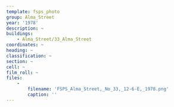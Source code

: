 ```yaml
---
template: fsps_photo
group: Alma_Street
year: '1978'
description: ~
buildings:
    - Alma_Street/33_Alma_Street
coordinates: ~
heading: ~
classification: ~
section: ~
cell: ~
film_roll: ~
files:
    -
        filename: 'FSPS_Alma_Street,_No_33,_12-6-E,_1978.png'
        caption: ''
---
```

